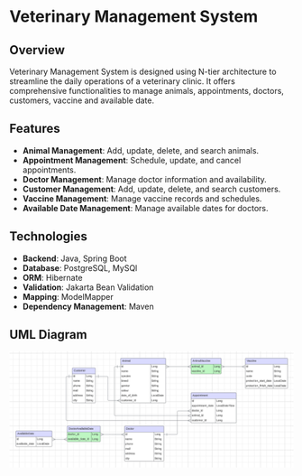 # Veterinary Management System

## Overview

Veterinary Management System is designed using N-tier architecture to streamline the daily operations of a veterinary clinic. It offers comprehensive functionalities to manage animals, appointments, doctors, customers, vaccine and available date.

## Features

- **Animal Management**: Add, update, delete, and search animals.
- **Appointment Management**: Schedule, update, and cancel appointments.
- **Doctor Management**: Manage doctor information and availability.
- **Customer Management**: Add, update, delete, and search customers.
- **Vaccine Management**: Manage vaccine records and schedules.
- **Available Date Management**: Manage available dates for doctors.

## Technologies

- **Backend**: Java, Spring Boot
- **Database**: PostgreSQL, MySQl
- **ORM**: Hibernate
- **Validation**: Jakarta Bean Validation
- **Mapping**: ModelMapper
- **Dependency Management**: Maven



## UML Diagram

![UML-Diagram](images/VeterinaryProject_UML_1.png)
